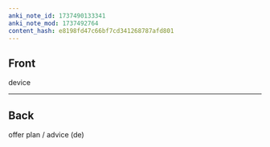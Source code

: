 ```yaml
---
anki_note_id: 1737490133341
anki_note_mod: 1737492764
content_hash: e8198fd47c66bf7cd341268787afd801
---
```


## Front

device

<hr/>

## Back

offer plan / advice (de)